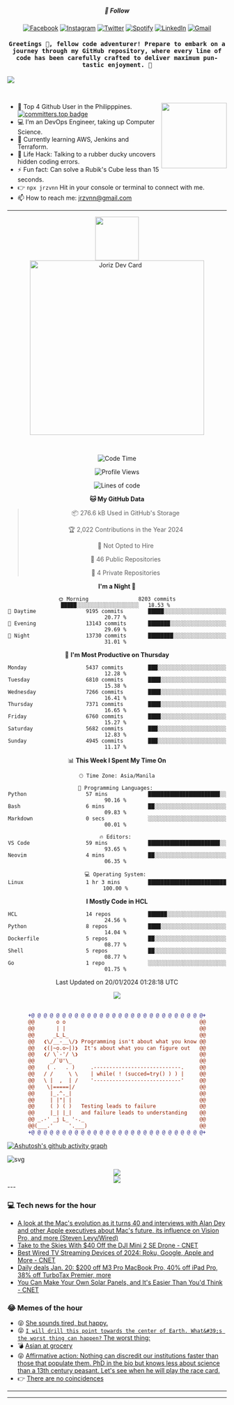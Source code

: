 <h5 align="center">💬 Follow</h5>
<div align="center">

[![Facebook](https://img.shields.io/badge/Facebook-%231877F2.svg?style=for-the-badge&logo=Facebook&logoColor=white)](https://www.facebook.com/Horisyo/)
[![Instagram](https://img.shields.io/badge/Instagram-%23E4405F.svg?style=for-the-badge&logo=Instagram&logoColor=white)](https://www.instagram.com/jrzvnn_/)
[![Twitter](https://img.shields.io/badge/Twitter-%231DA1F2.svg?style=for-the-badge&logo=Twitter&logoColor=white)](https://twitter.com/jrz_studies)
[![Spotify](https://img.shields.io/badge/Spotify-%231ED760.svg?style=for-the-badge&logo=Spotify&logoColor=white)](https://open.spotify.com/user/217td4qrc6mzqjodfalmzjpdi?si=b93099b9078c4ccb)
[![LinkedIn](https://img.shields.io/badge/LinkedIn-%230077B5.svg?style=for-the-badge&logo=LinkedIn&logoColor=white)](https://www.linkedin.com/in/jrz-vnn/)
[![Gmail](https://img.shields.io/badge/Gmail-D14836?style=for-the-badge&logo=gmail&logoColor=white)](mailto:jrzvnn@gmail.com)

</div>
<h4 align="center"><samp>Greetings 👋, fellow code adventurer! Prepare to embark on a journey through my GitHub repository, where every line of code has been carefully crafted to deliver maximum pun-tastic enjoyment. 🚀 </samp></h4>

<!--horizontal divider(gradiant)-->
<img src="https://user-images.githubusercontent.com/73097560/115834477-dbab4500-a447-11eb-908a-139a6edaec5c.gif">

&nbsp; 

<img align='right' src='https://github.com/Rishit-dagli/Rishit-dagli/blob/master/images/octocat-anime.gif' width='150"'>

- 🚀 Top 4 Github User in the Philipppines. [![committers.top badge](https://user-badge.committers.top/philippines/jrzvnn.svg)](https://user-badge.committers.top/philippines/USERNAME)
- 💻 I’m an DevOps Engineer, taking up Computer Science.
- 🤖 Currently learning AWS, Jenkins and Terraform.
- 🎯 Life Hack: Talking to a rubber ducky uncovers hidden coding errors.
- ⚡ Fun fact: Can solve a Rubik's Cube less than 15 seconds.
- 👉 `npx jrzvnn` Hit in your console or terminal to connect with me.
- 📫 How to reach me: jrzvnn@gmail.com

---

<!--🖼️OCTOCAT-->
<p align="center">

<img src="https://media.giphy.com/media/IP7sarl7C5lSFCw9rG/giphy.gif"  width="100px" height="100px">
<br />
<a href="https://app.daily.dev/jorizvillanueva"><img src="https://github.com/jrzvnn/jrzvnn/blob/main/devcard.svg" width="400" alt="Joriz Dev Card"/></a>
</p>

<br />
<div align="center">

<!--START_SECTION:waka-->
![Code Time](http://img.shields.io/badge/Code%20Time-242%20hrs%2042%20mins-blue)

![Profile Views](http://img.shields.io/badge/Profile%20Views-23-blue)

![Lines of code](https://img.shields.io/badge/From%20Hello%20World%20I%27ve%20Written-1.6%20million%20lines%20of%20code-blue)

**🐱 My GitHub Data** 

> 📦 276.6 kB Used in GitHub's Storage 
 > 
> 🏆 2,022 Contributions in the Year 2024
 > 
> 🚫 Not Opted to Hire
 > 
> 📜 46 Public Repositories 
 > 
> 🔑 4 Private Repositories 
 > 
**I'm a Night 🦉** 

```text
🌞 Morning                8203 commits        █████░░░░░░░░░░░░░░░░░░░░   18.53 % 
🌆 Daytime                9195 commits        █████░░░░░░░░░░░░░░░░░░░░   20.77 % 
🌃 Evening                13143 commits       ███████░░░░░░░░░░░░░░░░░░   29.69 % 
🌙 Night                  13730 commits       ████████░░░░░░░░░░░░░░░░░   31.01 % 
```
📅 **I'm Most Productive on Thursday** 

```text
Monday                   5437 commits        ███░░░░░░░░░░░░░░░░░░░░░░   12.28 % 
Tuesday                  6810 commits        ████░░░░░░░░░░░░░░░░░░░░░   15.38 % 
Wednesday                7266 commits        ████░░░░░░░░░░░░░░░░░░░░░   16.41 % 
Thursday                 7371 commits        ████░░░░░░░░░░░░░░░░░░░░░   16.65 % 
Friday                   6760 commits        ████░░░░░░░░░░░░░░░░░░░░░   15.27 % 
Saturday                 5682 commits        ███░░░░░░░░░░░░░░░░░░░░░░   12.83 % 
Sunday                   4945 commits        ███░░░░░░░░░░░░░░░░░░░░░░   11.17 % 
```


📊 **This Week I Spent My Time On** 

```text
🕑︎ Time Zone: Asia/Manila

💬 Programming Languages: 
Python                   57 mins             ███████████████████████░░   90.16 % 
Bash                     6 mins              ██░░░░░░░░░░░░░░░░░░░░░░░   09.83 % 
Markdown                 0 secs              ░░░░░░░░░░░░░░░░░░░░░░░░░   00.01 % 

🔥 Editors: 
VS Code                  59 mins             ███████████████████████░░   93.65 % 
Neovim                   4 mins              ██░░░░░░░░░░░░░░░░░░░░░░░   06.35 % 

💻 Operating System: 
Linux                    1 hr 3 mins         █████████████████████████   100.00 % 
```

**I Mostly Code in HCL** 

```text
HCL                      14 repos            ██████░░░░░░░░░░░░░░░░░░░   24.56 % 
Python                   8 repos             ████░░░░░░░░░░░░░░░░░░░░░   14.04 % 
Dockerfile               5 repos             ██░░░░░░░░░░░░░░░░░░░░░░░   08.77 % 
Shell                    5 repos             ██░░░░░░░░░░░░░░░░░░░░░░░   08.77 % 
Go                       1 repo              ░░░░░░░░░░░░░░░░░░░░░░░░░   01.75 % 
```




 Last Updated on 20/01/2024 01:28:18 UTC
<!--END_SECTION:waka-->

<img src="https://wakatime.com/share/@jrzvnn/70a4618c-7cd9-4016-b7b9-eabe75c837ee.svg">

<br />
<br />

```diff
+@ @ @ @ @ @ @ @ @ @ @ @ @ @ @ @ @ @ @ @ @ @ @ @ @ @ @ @+
@@       o o                                           @@
@@       | |                                           @@
@@      _L_L_                                          @@
@@   ❮\/__-__\/❯ Programming isn't about what you know @@
@@   ❮(|~o.o~|)❯  It's about what you can figure out   @@
@@   ❮/ \`-'/ \❯                                       @@
@@     _/`U'\_                                         @@
@@    ( .   . )     .----------------------------.     @@
@@   / /     \ \    | while( ! (succed=try() ) ) |     @@
@@   \ |  ,  | /    '----------------------------'     @@
@@    \|=====|/                                        @@
@@     |_.^._|                                         @@
@@     | |"| |                                         @@
@@     ( ) ( )   Testing leads to failure              @@
@@     |_| |_|   and failure leads to understanding    @@
@@ _.-' _j L_ '-._                                     @@
@@(___.'     '.___)                                    @@
+@ @ @ @ @ @ @ @ @ @ @ @ @ @ @ @ @ @ @ @ @ @ @ @ @ @ @ @+

```

</div>




[![Ashutosh's github activity graph](https://github-readme-activity-graph.vercel.app/graph?username=jrzvnn&theme=github-compact)](https://github.com/ashutosh00710/github-readme-activity-graph)


![svg](profile-3d-contrib/profile-night-green.svg)

<div align="center">
<img src="https://github.com/jrzvnn/jrzvnn/blob/output/github-snake-dark.svg">
</div>

<div align=center>
<img align=center src=https://metrics.lecoq.io/jrzvnn?template=classic&isocalendar=1&languages=1&achievements=1&base=header%2C%20activity%2C%20community%2C%20repositories%2C%20metadata&base.indepth=false&base.hireable=false&base.skip=false&isocalendar=false&isocalendar.duration=full-year&languages=false&languages.limit=8&languages.threshold=0%25&languages.other=false&languages.colors=github&languages.sections=most-used&languages.indepth=false&languages.analysis.timeout=15&languages.analysis.timeout.repositories=7.5&languages.categories=markup%2C%20programming&languages.recent.categories=markup%2C%20programming&languages.recent.load=300&languages.recent.days=14&achievements=false&achievements.threshold=C&achievements.secrets=true&achievements.display=detailed&achievements.limit=0&config.timezone=Asia%2FManila)
</div>
<div align="left">
---

### 💻 Tech news for the hour

<!-- TECH:START -->
 - [A look at the Mac&#39;s evolution as it turns 40 and interviews with Alan Dey and other Apple executives about Mac&#39;s future, its influence on Vision Pro, and more &lpar;Steven Levy/Wired&rpar;](http://www.techmeme.com/240120/p9#a240120p9)
 - [Take to the Skies With $40 Off the DJI Mini 2 SE Drone     - CNET](https://www.cnet.com/deals/take-to-the-skies-with-40-dollars-off-the-dji-mini-2-se-drone/#ftag=CAD590a51e)
 - [Best Wired TV Streaming Devices of 2024: Roku, Google, Apple and More     - CNET](https://www.cnet.com/tech/home-entertainment/best-wired-streaming-device/#ftag=CAD590a51e)
 - [Daily deals Jan. 20: $200 off M3 Pro MacBook Pro, 40% off iPad Pro, 38% off TurboTax Premier, more](https://appleinsider.com/articles/24/01/20/daily-deals-jan-20-200-off-m3-pro-macbook-pro-40-off-ipad-pro-38-off-turbotax-premier-more?utm_medium=rss)
 - [You Can Make Your Own Solar Panels, and It&#39;s Easier Than You&#39;d Think     - CNET](https://www.cnet.com/home/energy-and-utilities/how-to-make-a-solar-panel/#ftag=CAD590a51e)<!-- TECH:END -->

### 😂 Memes of the hour

<!-- MEMES:START -->
 - 😝 [She sounds tired, but happy.](http://9gag.com/gag/aA0jX99)
 - 😝 [`I will drill this point towards the center of Earth. What&#39;s the worst thing can happen?` The worst thing:](http://9gag.com/gag/aL1xXOx)
 - 💣 [Asian at grocery](http://9gag.com/gag/aREnoMB)
 - 😝 [Affirmative action: Nothing can discredit our institutions faster than those that populate them. PhD in the bio but knows less about science than a 13th century peasant. Let&#39;s see when he will play the race card.](http://9gag.com/gag/aGEX2n5)
 - 👉 [There are no coincidences](http://9gag.com/gag/anz6D3n)<!-- MEMES:END -->

---

---

